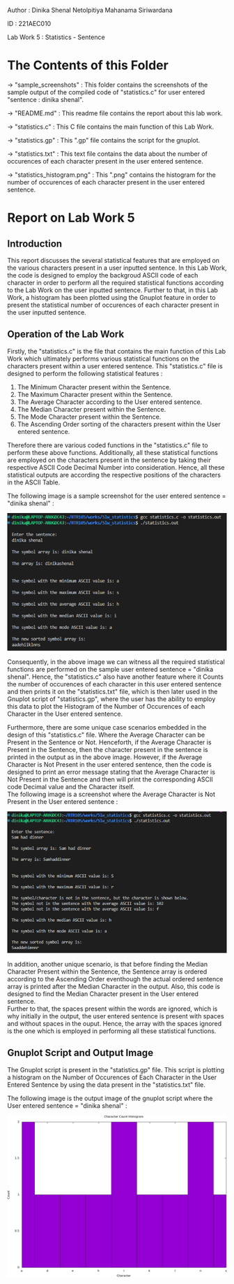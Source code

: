 Author : Dinika Shenal Netolpitiya Mahanama Siriwardana

ID : 221AEC010

Lab Work 5 : Statistics - Sentence

# The Contents of this Folder

-> "sample_screenshots" : This folder contains the screenshots of the sample output of the compiled code of "statistics.c" for user entered "sentence : dinika shenal".

-> "README.md" : This readme file contains the report about this lab work.

-> "statistics.c" : This C file contains the main function of this Lab Work.

-> "statistics.gp" : This ".gp" file contains the script for the gnuplot.

-> "statistics.txt" : This text file contains the data about the number of occurences of each character present in the user entered sentence.

-> "statistics_histogram.png" : This ".png" contains the histogram for the number of occurences of each character present in the user entered sentence.

# Report on Lab Work 5

## Introduction

This report discusses the several statistical features that are employed on the various characters present in a user inputted sentence. In this Lab Work, the code is designed to employ the backgroud ASCII code of each character in order to perform all the required statistical functions according to the Lab Work on the user inputted sentence. Further to that, in this Lab Work, a histogram has been plotted using the Gnuplot feature in order to present the statistical number of occurences of each character present in the user inputted sentence.

## Operation of the Lab Work

Firstly, the "statistics.c" is the file that contains the main function of this Lab Work which ultimately performs various statistical functions on the characters present within a user entered sentence. This "statistics.c" file is designed to perform the following statistical features :

   1) The Minimum Character present within the Sentence. 
   2) The Maximum Character present within the Sentence. 
   3) The Average Character according to the User entered sentence. 
   4) The Median Character present within the Sentence. 
   5) The Mode Character present within the Sentence. 
   6) The Ascending Order sorting of the characters present within the User entered sentence. 
                       
Therefore there are various coded functions in the "statistics.c" file to perform these above functions. Additionally, all these statistical functions are employed on the characters present in the sentence by taking their respective ASCII Code Decimal Number into consideration. Hence, all these statistical outputs are according the respective positions of the characters in the ASCII Table.

The following image is a sample screenshot for the user entered sentence = "dinika shenal" :

![](sample_screenshots/final_output.png)

Consequently, in the above image we can witness all the required statistical functions are performed on the sample user entered sentence = "dinika shenal". Hence, the "statistics.c" also have another feature where it Counts the number of occurences of each character in this user entered sentence and then prints it on the "statistics.txt" file, which is then later used in the Gnuplot script of "statistics.gp", where the user has the ability to employ this data to plot the Histogram of the Number of Occurences of each Character in the User entered sentence.

Furthermore, there are some unique case scenarios embedded in the design of this "statistics.c" file. Where the Average Character can be Present in the Sentence or Not. Henceforth, if the Average Character is Present in the Sentence, then the character present in the sentence is printed in the output as in the above image. However, if the Average Character is Not Present in the user entered sentence, then the code is designed to print an error message stating that the Average Character is Not Present in the Sentence and then will print the corresponding ASCII code Decimal value and the Character itself. \
The following image is a screenshot where the Average Character is Not Present in the User entered sentence : 

![](sample_screenshots/not_in_array.png)

In addition, another unique scenario, is that before finding the Median Character Present within the Sentence, the Sentence array is ordered according to the Ascending Order eventhough the actual ordered sentence array is printed after the Median Character in the output. Also, this code is designed to find the Median Character present in the User entered sentence. \
Further to that, the spaces present within the words are ignored, which is why initially in the output, the user entered sentence is present with spaces and without spaces in the ouput. Hence, the array with the spaces ignored is the one which is employed in performing all these statistical functions.

## Gnuplot Script and Output Image

The Gnuplot script is present in the "statistics.gp" file. This script is plotting a histogram on the Number of Occurences of Each Character in the User Entered Sentence by using the data present in the "statistics.txt" file. 

The following image is the output image of the gnuplot script where the User entered sentence = "dinika shenal" :

![](statistics_histogram.png)

